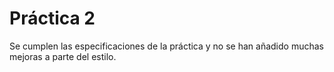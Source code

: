  # Práctica 2
Se cumplen las especificaciones de la práctica y no se han añadido muchas mejoras a parte del estilo.